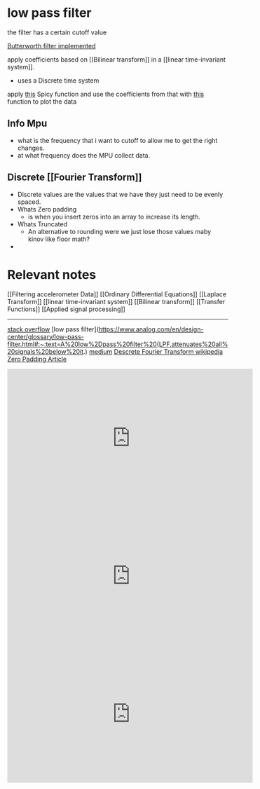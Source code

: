 

# low pass filter
the filter has a certain cutoff value 

[Butterworth filter implemented](https://github.com/curiores/ArduinoTutorials/blob/main/BasicFilters/Design/LowPass/ButterworthFilter.ipynb)

apply coefficients based on [[Bilinear transform]] in a [[linear time-invariant system]]. 

- uses a Discrete time system 

apply [this](https://docs.scipy.org/doc/scipy/reference/generated/scipy.signal.butter.html) Spicy function and use the coefficients from that with  [this](https://docs.scipy.org/doc/scipy/reference/generated/scipy.signal.sosfilt.html#scipy.signal.sosfilt) function to plot the data

## Info Mpu
- what is the frequency that i want to cutoff to allow me to get the right changes.
- at what frequency does the MPU collect data. 


## Discrete [[Fourier Transform]] 
 - Discrete values are the values that we have they just need to be evenly spaced.
 - Whats Zero padding 
	 - is when you insert zeros into an array to increase its length.
 - Whats Truncated 
	 - An alternative to rounding were we just lose those values maby kinov like floor math?
- 

# Relevant notes
[[Filtering accelerometer Data]]
[[Ordinary Differential Equations]]
[[Laplace Transform]]
[[linear time-invariant system]]
[[Bilinear transform]]
[[Transfer Functions]]
[[Applied signal processing]]


---

[stack overflow](https://dsp.stackexchange.com/questions/3026/picking-the-correct-filter-for-accelerometer-data)
[low pass filter](https://www.analog.com/en/design-center/glossary/low-pass-filter.html#:~:text=A%20low%2Dpass%20filter%20(LPF,attenuates%20all%20signals%20below%20it.)
[medium](https://medium.com/@ab.jannatpour/kalman-filter-with-python-code-98641017a2bd)
[Descrete Fourier Transform wikipedia](https://en.wikipedia.org/wiki/Discrete_Fourier_transform)
[Zero Padding Article](https://www.dsprelated.com/freebooks/mdft/Zero_Padding.html)

<iframe width="560" height="315" src="https://www.youtube.com/embed/mwn8xhgNpFY?si=VzPphci_FYKh6sFG" title="YouTube video player" frameborder="0" allow="accelerometer; autoplay; clipboard-write; encrypted-media; gyroscope; picture-in-picture; web-share" allowfullscreen></iframe>
<iframe width="560" height="315" src="https://www.youtube.com/embed/HJ-C4Incgpw?si=zQ0TxsTOCQRIQ5g0" title="YouTube video player" frameborder="0" allow="accelerometer; autoplay; clipboard-write; encrypted-media; gyroscope; picture-in-picture; web-share" allowfullscreen></iframe>
<iframe width="560" height="315" src="https://www.youtube.com/embed/lagfhNjMuQM?si=kM1CqiO4I79PbPA2" title="YouTube video player" frameborder="0" allow="accelerometer; autoplay; clipboard-write; encrypted-media; gyroscope; picture-in-picture; web-share" allowfullscreen></iframe>